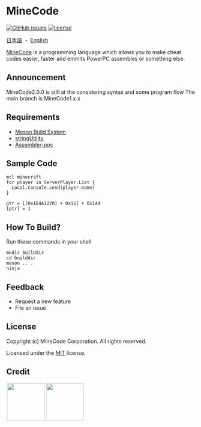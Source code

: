 # MineCode

[![GitHub issues](https://img.shields.io/github/issues/yukikamome316/MineCode)](https://github.com/yukikamome316/MineCode/issues) [![license](https://img.shields.io/github/license/yukikamome316/MineCode)](https://github.com/yukikamome316/MineCode/blob/main/LICENSE)

[日本語](https://github.com/yukikamome316/MineCode/blob/main/docs/README-ja.md) ・ [English](https://github.com/yukikamome316/MineCode/blob/main/README.md)

[MineCode](https://github.com/yukikamome316/MineCode/) is a programming language which allows you to make cheat codes easier, faster and emmits PowerPC assembles or something else.

## Announcement

MineCode2.0.0 is still at the considering syntax and some program flow
The main branch is MineCode1.x.x

## Requirements

- [Meson Build System](https://mesonbuild.com/)
- [stringUtility](https://github.com/syoch/stringUtility/)
- [Assembler-ppc](https://github.com/syoch/Assembler-ppc)

## Sample Code

~~~plain
mcl minecraft
for player in ServerPlayer.List {
  Local.Console.send(player.name)
}
~~~

~~~plain
ptr = [[0x1E4A1220] + 0x12] + 0x144
[ptr] = 1
~~~

## How To Build?

Run these commands in your shell

~~~plain
mkdir builddir
cd builddir
meson .. .
ninja
~~~

## Feedback

- Request a new feature
- File an issue

## License

Copyright (c) MineCode Corporation. All rights reserved.

Licensed under the [MIT](https://github.com/Mine-Code/MineCode/LICENSE) license.

## Credit

<a href="https://github.com/yukikamome316">
  <img align="left" src="https://github.com/yukikamome316.png" hspace="2" width=100, height=100/>
</a>

<a href="https://github.com/syoch">
  <img align="left" src="https://github.com/syoch.png" hspace="2" width=100, height=100/>
</a>
